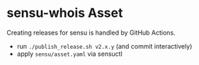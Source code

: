 # sensu-whois Asset

Creating releases for sensu is handled by GitHub Actions.

- run `./publish_release.sh v2.x.y` (and commit interactively)
- apply `sensu/asset.yaml` via sensuctl
